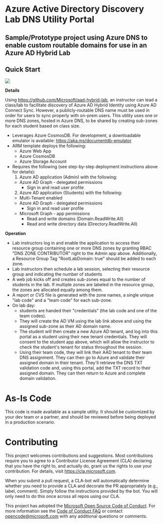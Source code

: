 # Azure Active Directory Discovery Lab DNS Utility Portal
## Sample/Prototype project using Azure DNS to enable custom routable domains for use in an Azure AD Hybrid Lab
## Quick Start

<a href="https://portal.azure.com/#create/Microsoft.Template/uri/https%3A%2F%2Fraw.githubusercontent.com%2FMicrosoft%2Fazuread-discovery-lab-dns-utility%2Fmaster%2Fazuredeploy.json" target="_blank"><img src="http://azuredeploy.net/deploybutton.png"/></a>


__Details__

Using https://github.com/Microsoft/aad-hybrid-lab, an instructor can lead a class/lab to facilitate discovery of Azure AD Hybrid Identity using Azure AD Connect Sync. However, a publicly-routable DNS name must be used in order for users to sync properly with on-prem users. This utility uses one or more DNS zones, hosted in Azure DNS, to be shared by creating sub-zones for each student based on class size.

* Leverages Azure CosmosDB. For development, a downloadable emulator is available: https://aka.ms/documentdb-emulator
* ARM template deploys the following:
  * Azure Web App
  * Azure CosmosDB
  * Azure Storage Account
* Requires the following (see step-by-step deployment instructions above for details):
  1. Azure AD application (Admin) with the following:
    * Azure AD Graph - delegated permissions
      * Sign in and read user profile
  2. Azure AD application (Students) with the following:
    * Multi-Tenant enabled
    * Azure AD Graph - delegated permissions
      * Sign in and read user profile
    * Microsoft Graph - app permissions
      * Read and write domains (Domain.ReadWrite.All)
      * Read and write directory data (Directory.ReadWrite.All)

__Operation__

* Lab instructors log in and enable the application to access their resource group containing one or more DNS zones by granting RBAC "DNS ZONE CONTRIBUTOR" right to the Admin app above. Additionally, a Resource Group Tag "RootLabDomain: true" should be added to each zone.
* Lab instructors then schedule a lab session, selecting their resource group and indicating the number of students
* A web job kicks off and creates sub-zones equal to the number of students in the lab. If multiple zones are labeled in the resource group, the zones are allocated equally among them.
* A report or CVS file is generated with the zone names, a single unique "lab code" and a "team code" for each sub-zone.
* On lab day:
  * students are handed their "credentials" (the lab code and one of the team codes). 
  * They will create the AD VM using the lab link above and using the assigned sub-zone as their AD domain name. 
  * The student will then create a new Azure AD tenant, and log into this portal as a student using their new tenant credentials. They will consent to the student app above, which will allow the instructor to check the student's tenant for status throughout the session.
  * Using their team code, they will link their AAD tenant to their team DNS assignment. They can then go to Azure and validate their assigned domain in their tenant. They'll retrieve the DNS TXT validation code and, using this portal, add the TXT record to their assigned domain. They can then return to Azure and complete domain validation.

# As-Is Code

This code is made available as a sample utility. It should be customized by your dev team or a partner, and should be reviewed before being deployed in a production scenario.


# Contributing

This project welcomes contributions and suggestions.  Most contributions require you to agree to a
Contributor License Agreement (CLA) declaring that you have the right to, and actually do, grant us
the rights to use your contribution. For details, visit https://cla.microsoft.com.

When you submit a pull request, a CLA-bot will automatically determine whether you need to provide
a CLA and decorate the PR appropriately (e.g., label, comment). Simply follow the instructions
provided by the bot. You will only need to do this once across all repos using our CLA.

This project has adopted the [Microsoft Open Source Code of Conduct](https://opensource.microsoft.com/codeofconduct/).
For more information see the [Code of Conduct FAQ](https://opensource.microsoft.com/codeofconduct/faq/) or
contact [opencode@microsoft.com](mailto:opencode@microsoft.com) with any additional questions or comments.